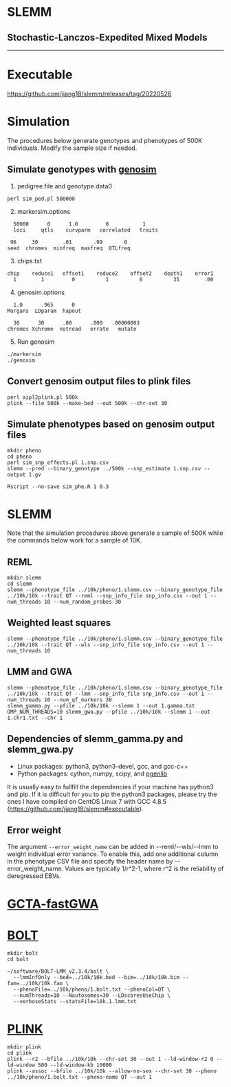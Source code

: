 # SLEMM
## Stochastic-Lanczos-Expedited Mixed Models

---

# Executable
https://github.com/jiang18/slemm/releases/tag/20220526

# Simulation
The procedures below generate genotypes and phenotypes of 500K individuals. Modify the sample size if needed. 
## Simulate genotypes with [genosim](https://aipl.arsusda.gov/software/genosim/)
1. pedigree.file and genotype.data0
```console
perl sim_ped.pl 500000
```
2. markersim.options
```
  50000      0      1.0         0           1
  loci     qtls    curvparm   correlated   traits

 96     30        .01       .99       0
seed  chromes  minfreq  maxfreq  QTLfreq
```
3. chips.txt
```
chip    reduce1   offset1    reduce2    offset2    depth1    error1
  1        1         0          1          0          35        .00
```
4. genosim.options
```
  1.0      .965      0
Morgans  LDparam  hapout

  30      30      .00      .000   .00000003
chromes Xchrome  notread   errate   mutate
```
5. Run genosim
```console
./markersim
./genosim
```
## Convert genosim output files to plink files
```console
perl aipl2plink.pl 500k
plink --file 500k --make-bed --out 500k --chr-set 30
```
## Simulate phenotypes based on genosim output files
```console
mkdir pheno
cd pheno
perl sim_snp_effects.pl 1.snp.csv
slemm --pred --binary_genotype ../500k --snp_estimate 1.snp.csv --output 1.gv
```
```console
Rscript --no-save sim_phe.R 1 0.3
```
# SLEMM
Note that the simulation procedures above generate a sample of 500K while the commands below work for a sample of 10K.
## REML
```console
mkdir slemm
cd slemm
slemm --phenotype_file ../10k/pheno/1.slemm.csv --binary_genotype_file ../10k/10k --trait QT --reml --snp_info_file snp_info.csv --out 1 --num_threads 10 --num_random_probes 30
```
## Weighted least squares
```console
slemm --phenotype_file ../10k/pheno/1.slemm.csv --binary_genotype_file ../10k/10k --trait QT --wls --snp_info_file snp_info.csv --out 1 --num_threads 10
```
## LMM and GWA
```console
slemm --phenotype_file ../10k/pheno/1.slemm.csv --binary_genotype_file ../10k/10k --trait QT --lmm --snp_info_file snp_info.csv --out 1 --num_threads 10 --num_qf_markers 30
slemm_gamma.py --pfile ../10k/10k --slemm 1 --out 1.gamma.txt
OMP_NUM_THREADS=10 slemm_gwa.py --pfile ../10k/10k --slemm 1 --out 1.chr1.txt --chr 1
```
## Dependencies of slemm_gamma.py and slemm_gwa.py
- Linux packages: python3, python3-devel, gcc, and gcc-c++
- Python packages: cython, numpy, scipy, and [pgenlib](https://github.com/chrchang/plink-ng/tree/master/2.0/Python)

It is usually easy to fullfill the dependencies if your machine has python3 and pip. If it is difficult for you to pip the python3 packages, please try the ones I have compiled on CentOS Linux 7 with GCC 4.8.5 (https://github.com/jiang18/slemm#executable). 

## Error weight
The argument ```--error_weight_name``` can be added in --reml/--wls/--lmm to weight individual error variance. To enable this, add one additional column in the phenotype CSV file and specify the header name by --error_weight_name. Values are typically 1/r^2-1, where r^2 is the reliability of deregressed EBVs. 
# [GCTA-fastGWA](https://cnsgenomics.com/software/gcta/#fastGWA)
# [BOLT](https://alkesgroup.broadinstitute.org/BOLT-LMM/BOLT-LMM_manual.html)
```console
mkdir bolt
cd bolt

~/software/BOLT-LMM_v2.3.4/bolt \
  --lmmInfOnly --bed=../10k/10k.bed --bim=../10k/10k.bim --fam=../10k/10k.fam \
  --phenoFile=../10k/pheno/1.bolt.txt --phenoCol=QT \
  --numThreads=10 --Nautosomes=30 --LDscoresUseChip \
  --verboseStats --statsFile=10k.1.lmm.txt
```
# [PLINK](https://www.cog-genomics.org/plink/1.9/)
```console
mkdir plink
cd plink
plink --r2 --bfile ../10k/10k --chr-set 30 --out 1 --ld-window-r2 0 --ld-window 500 --ld-window-kb 10000
plink --assoc --bfile ../10k/10k --allow-no-sex --chr-set 30 --pheno ../10k/pheno/1.bolt.txt --pheno-name QT --out 1
```
